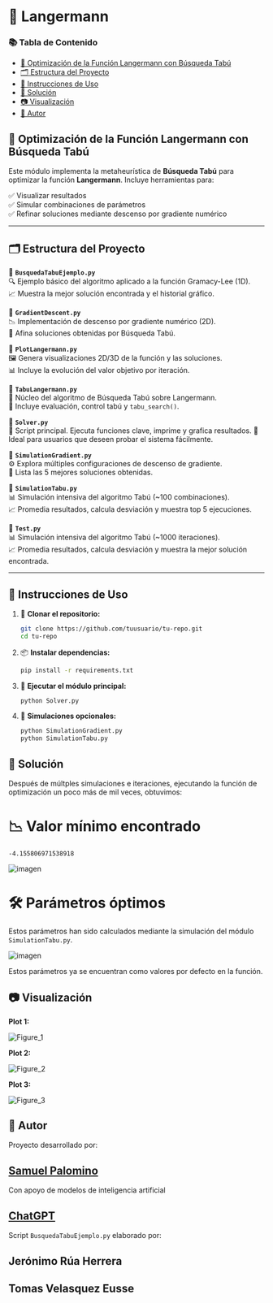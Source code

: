 # 🌌 Langermann

### 📚 Tabla de Contenido

- [🧠 Optimización de la Función Langermann con Búsqueda Tabú](#-optimización-de-la-función-langermann-con-búsqueda-tabú)
- [🗂️ Estructura del Proyecto](#️-estructura-del-proyecto)
- [🧪 Instrucciones de Uso](#-instrucciones-de-uso)
- [🧩 Solución](#-solución)
- [📷 Visualización](#-visualización)
- [👤 Autor](#-autor)

## 🧠 Optimización de la Función Langermann con Búsqueda Tabú

Este módulo implementa la metaheurística de **Búsqueda Tabú** para 
optimizar la función **Langermann**. Incluye herramientas para:

✅ Visualizar resultados  
✅ Simular combinaciones de parámetros  
✅ Refinar soluciones mediante descenso por gradiente numérico

---

## 🗂️ Estructura del Proyecto

📄 **`BusquedaTabuEjemplo.py`**  
🔍 Ejemplo básico del algoritmo aplicado a la función Gramacy-Lee (1D).  
📈 Muestra la mejor solución encontrada y el historial gráfico.

📄 **`GradientDescent.py`**  
📉 Implementación de descenso por gradiente numérico (2D).  
🔬 Afina soluciones obtenidas por Búsqueda Tabú.

📄 **`PlotLangermann.py`**  
🖼️ Genera visualizaciones 2D/3D de la función y las soluciones.  
📊 Incluye la evolución del valor objetivo por iteración.

📄 **`TabuLangermann.py`**  
🧩 Núcleo del algoritmo de Búsqueda Tabú sobre Langermann.  
📌 Incluye evaluación, control tabú y `tabu_search()`.

📄 **`Solver.py`**  
🚀 Script principal. Ejecuta funciones clave, imprime y grafica resultados. 
👥 Ideal para usuarios que deseen probar el sistema fácilmente.

📄 **`SimulationGradient.py`**  
⚙️ Explora múltiples configuraciones de descenso de gradiente.  
🏅 Lista las 5 mejores soluciones obtenidas.

📄 **`SimulationTabu.py`**  
📊 Simulación intensiva del algoritmo Tabú (~100 combinaciones).  
📈 Promedia resultados, calcula desviación y muestra top 5 ejecuciones.

📄 **`Test.py`**  
📊 Simulación intensiva del algoritmo Tabú (~1000 iteraciones).  
📈 Promedia resultados, calcula desviación y muestra la mejor solución encontrada.

---

## 🧪 Instrucciones de Uso

1. 🧬 **Clonar el repositorio:**
   ```bash
   git clone https://github.com/tuusuario/tu-repo.git
   cd tu-repo
2. 📦 **Instalar dependencias:**
   ```bash
   pip install -r requirements.txt
3. 🚀 **Ejecutar el módulo principal:**
   ```bash
   python Solver.py
4. 🧭 **Simulaciones opcionales:**
   ```bash
   python SimulationGradient.py
   python SimulationTabu.py

## 🧩 Solución
Después de múltples simulaciones e iteraciones, ejecutando la función de optimización un poco más de mil veces, obtuvimos:

# 📉 Valor mínimo encontrado

`-4.155806971538918`

![imagen](https://github.com/user-attachments/assets/d7ced9b1-579d-4759-9f9f-ef750d934dee)

# 🛠️ Parámetros óptimos

Estos parámetros han sido calculados mediante la simulación del módulo `SimulationTabu.py`.

![imagen](https://github.com/user-attachments/assets/3ec07e4c-f960-48e9-94e3-da13cc900d70)

Estos parámetros ya se encuentran como valores por defecto en la función.

## 📷 Visualización

**Plot 1:** 

![Figure_1](https://github.com/user-attachments/assets/81992c0e-d053-4036-9c70-fa1f9071698f)

**Plot 2:** 

![Figure_2](https://github.com/user-attachments/assets/917163ea-17fb-4b65-8891-33f51ebc4b0d)

**Plot 3:** 

![Figure_3](https://github.com/user-attachments/assets/760e0112-b4f0-4de3-b697-635a1eca2e44)

## 👤 Autor

Proyecto desarrollado por:
## [Samuel Palomino](https://www.linkedin.com/in/spalominor/)

Con apoyo de modelos de inteligencia artificial
## [ChatGPT](https://chatgpt.com)

Script `BusquedaTabuEjemplo.py` elaborado por:
## Jerónimo Rúa Herrera
## Tomas Velasquez Eusse


